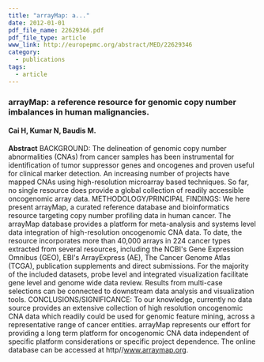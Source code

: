```yaml
---
title: "arrayMap: a..."
date: 2012-01-01
pdf_file_name: 22629346.pdf
pdf_file_type: article
www_link: http://europepmc.org/abstract/MED/22629346
category:
  - publications
tags:
  - article
---
```


### arrayMap: a reference resource for genomic copy number imbalances in human malignancies.
#### Cai H, Kumar N, Baudis M.

**Abstract** BACKGROUND: The delineation of genomic copy number abnormalities (CNAs) from cancer samples has been instrumental for identification of tumor suppressor genes and oncogenes and proven useful for clinical marker detection. An increasing number of projects have mapped CNAs using high-resolution microarray based techniques. So far, no single resource does provide a global collection of readily accessible oncogenomic array data. METHODOLOGY/PRINCIPAL FINDINGS: We here present arrayMap, a curated reference database and bioinformatics resource targeting copy number profiling data in human cancer. The arrayMap database provides a platform for meta-analysis and systems level data integration of high-resolution oncogenomic CNA data. To date, the resource incorporates more than 40,000 arrays in 224 cancer types extracted from several resources, including the NCBI's Gene Expression Omnibus (GEO), EBI's ArrayExpress (AE), The Cancer Genome Atlas (TCGA), publication supplements and direct submissions. For the majority of the included datasets, probe level and integrated visualization facilitate gene level and genome wide data review. Results from multi-case selections can be connected to downstream data analysis and visualization tools. CONCLUSIONS/SIGNIFICANCE: To our knowledge, currently no data source provides an extensive collection of high resolution oncogenomic CNA data which readily could be used for genomic feature mining, across a representative range of cancer entities. arrayMap represents our effort for providing a long term platform for oncogenomic CNA data independent of specific platform considerations or specific project dependence. The online database can be accessed at http//www.arraymap.org.

